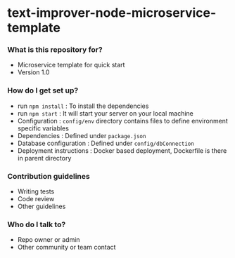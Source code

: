 # text-improver-node-microservice-template

### What is this repository for?

- Microservice template for quick start
- Version 1.0

### How do I get set up?

- run `npm install` : To install the dependencies
- run `npm start` : It will start your server on your local machine
- Configuration : `config/env` directory contains files to define environment specific variables
- Dependencies : Defined under `package.json`
- Database configuration : Defined under `config/dbConnection`
- Deployment instructions : Docker based deployment, Dockerfile is there in parent directory

### Contribution guidelines

- Writing tests
- Code review
- Other guidelines

### Who do I talk to?

- Repo owner or admin
- Other community or team contact
